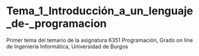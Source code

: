 # Tema_1_Introducción_a_un_lenguaje_de-_programacion
Primer tema del temario de la asignatura 6351 Programación, Grado on line de Ingeniería Informática, Universidad de Burgos 

